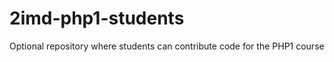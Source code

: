 2imd-php1-students
==================

Optional repository where students can contribute code for the PHP1 course
